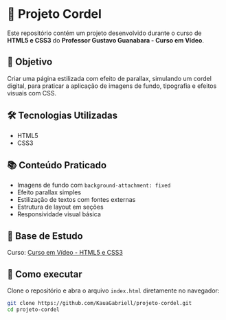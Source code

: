 # 📜 Projeto Cordel

Este repositório contém um projeto desenvolvido durante o curso de **HTML5 e CSS3** do **Professor Gustavo Guanabara - Curso em Vídeo**.

## 🎯 Objetivo

Criar uma página estilizada com efeito de parallax, simulando um cordel digital, para praticar a aplicação de imagens de fundo, tipografia e efeitos visuais com CSS.

## 🛠 Tecnologias Utilizadas

- HTML5
- CSS3

## 📚 Conteúdo Praticado

- Imagens de fundo com `background-attachment: fixed`
- Efeito parallax simples
- Estilização de textos com fontes externas
- Estrutura de layout em seções
- Responsividade visual básica

## 📘 Base de Estudo

Curso: [Curso em Vídeo - HTML5 e CSS3](https://www.cursoemvideo.com/)

## 🧪 Como executar

Clone o repositório e abra o arquivo `index.html` diretamente no navegador:

```bash
git clone https://github.com/KauaGabriell/projeto-cordel.git
cd projeto-cordel
